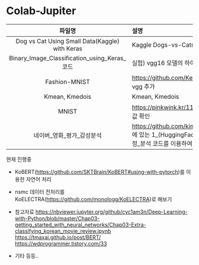 # Colab-Jupiter

|파일명|설명|
|:---:|:---|
|Dog vs Cat Using Small Data(Kaggle) with Keras|Kaggle Dogs-vs-Cats challenge|
|Binary_Image_Classification_using_Keras_코드|실험) vgg16 모델의 하이퍼 파라미터 변경|
|Fashion-MNIST|https://github.com/KerasKorea/KEKOxTutorial 참고 vgg 추가|
|Kmean, Kmedois|Kmean, Kmedois|
|MNIST|https://pinkwink.kr/1121 에서 갖고옴, layer 별 출력 값 확인|
|네이버_영화_평가_감성분석|https://github.com/kimwoonggon/publicservant_AI 에 있는 1_(HuggingFace+TF2)네이버_영화_평가_긍부정_분석 코드를 이용하여 리뷰 분석|


현재 진행중
- KoBERT(https://github.com/SKTBrain/KoBERT#using-with-pytorch)를 이용한 자연어 처리
- nsmc 데이터 전처리를 KoELECTRA(https://github.com/monologg/KoELECTRA)로 해보기


- 참고자료
https://nbviewer.jupyter.org/github/cyc1am3n/Deep-Learning-with-Python/blob/master/Chap03-getting_started_with_neural_networks/Chap03-Extra-classifying_korean_movie_review.ipynb
https://tmaxai.github.io/post/BERT/
https://wdprogrammer.tistory.com/33
- 기타 등등..
